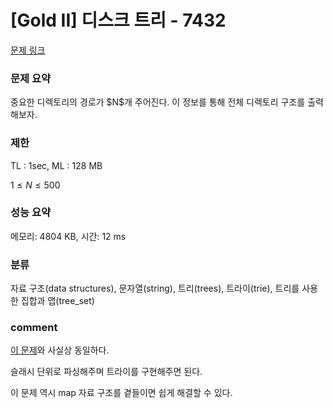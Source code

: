 # [Gold II] 디스크 트리 - 7432

[문제 링크](https://www.acmicpc.net/problem/7432)

### 문제 요약

<p> 중요한 디렉토리의 경로가 $N$개 주어진다. 이 정보를 통해 전체 디렉토리 구조를 출력해보자. </p>

### 제한

TL : 1sec, ML : 128 MB

$1 ≤ N ≤ 500$

### 성능 요약

메모리: 4804 KB, 시간: 12 ms

### 분류

자료 구조(data structures), 문자열(string), 트리(trees), 트라이(trie), 트리를 사용한 집합과 맵(tree_set) 

### comment

[이 문제](https://github.com/pill27211/Baekjoon/tree/main/Gold/String/14725_%EA%B0%9C%EB%AF%B8%EA%B5%B4)와 사실상 동일하다.

슬래시 단위로 파싱해주며 트라이를 구현해주면 된다.

이 문제 역시 map 자료 구조를 곁들이면 쉽게 해결할 수 있다.
